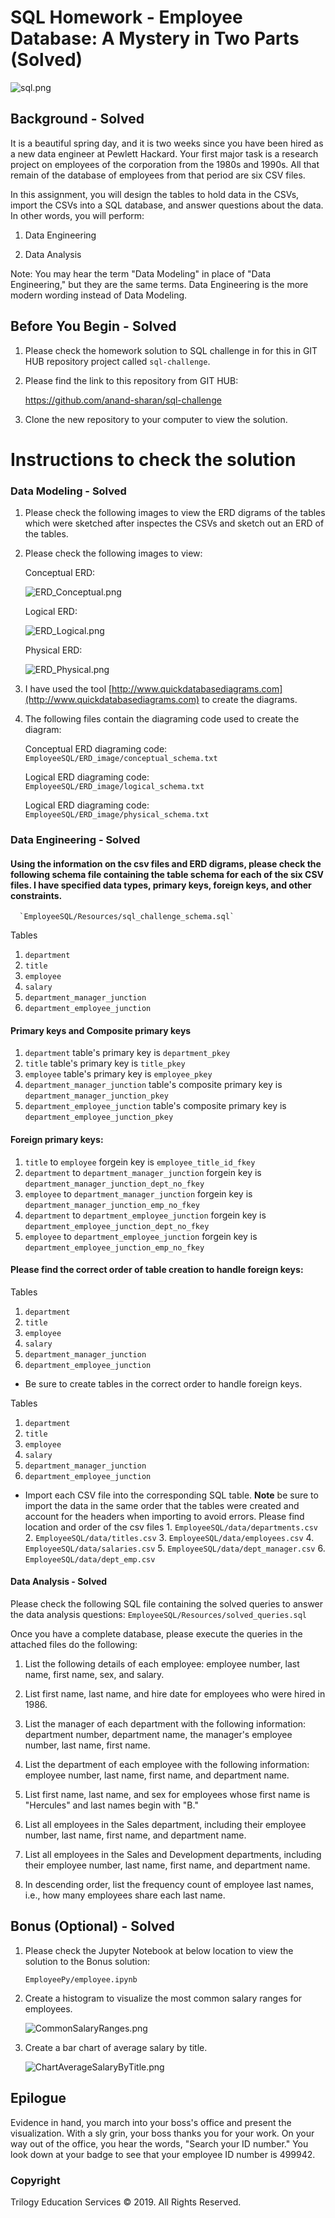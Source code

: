 # SQL Homework - Employee Database: A Mystery in Two Parts (Solved)

![sql.png](sql.png)

## Background - Solved

It is a beautiful spring day, and it is two weeks since you have been hired as a new data engineer at Pewlett Hackard. Your first major task is a research project on employees of the corporation from the 1980s and 1990s. All that remain of the database of employees from that period are six CSV files.

In this assignment, you will design the tables to hold data in the CSVs, import the CSVs into a SQL database, and answer questions about the data. In other words, you will perform:

1. Data Engineering

3. Data Analysis

Note: You may hear the term "Data Modeling" in place of "Data Engineering," but they are the same terms. Data Engineering is the more modern wording instead of Data Modeling.

## Before You Begin - Solved

1. Please check the homework solution to SQL challenge in for this in GIT HUB repository project called `sql-challenge`.

2. Please find the link to this repository from GIT HUB:

    https://github.com/anand-sharan/sql-challenge

3. Clone the new repository to your computer to view the solution.

# Instructions to check the solution

### Data Modeling - Solved

1. Please check the following images to view the ERD digrams of the tables which were sketched after inspectes the CSVs and sketch out an ERD of the tables.

2. Please check the following images to view:

    Conceptual ERD:

    ![ERD_Conceptual.png](ERD_Conceptual.png)

    Logical ERD:

    ![ERD_Logical.png](ERD_Logical.png)

    Physical ERD:

    ![ERD_Physical.png](ERD_Physical.png)

3. I have used the tool [http://www.quickdatabasediagrams.com](http://www.quickdatabasediagrams.com) to create the diagrams.

4. The following files contain the diagraming code used to create the diagram:

    Conceptual ERD diagraming code:
      `EmployeeSQL/ERD_image/conceptual_schema.txt`

    Logical ERD diagraming code:
      `EmployeeSQL/ERD_image/logical_schema.txt`

    Logical ERD diagraming code:
      `EmployeeSQL/ERD_image/physical_schema.txt`

### Data Engineering - Solved

#### Using the information on the csv files and ERD digrams, please check the following schema file containing the table schema for each of the six CSV files. I have specified data types, primary keys, foreign keys, and other constraints.
      `EmployeeSQL/Resources/sql_challenge_schema.sql`

Tables
  1. `department`
  2. `title`
  3. `employee`
  4. `salary`
  5. `department_manager_junction`
  6. `department_employee_junction`


#### Primary keys and Composite primary keys
1. `department` table's primary key is `department_pkey`
2. `title` table's primary key is `title_pkey`
3. `employee` table's primary key is `employee_pkey`
4. `department_manager_junction` table's composite primary key is `department_manager_junction_pkey`
5. `department_employee_junction` table's composite primary key is `department_employee_junction_pkey`

#### Foreign primary keys:
1. `title` to `employee` forgein key is `employee_title_id_fkey`
2. `department` to `department_manager_junction` forgein key is `department_manager_junction_dept_no_fkey`
3. `employee` to `department_manager_junction` forgein key is `department_manager_junction_emp_no_fkey`
4. `department` to `department_employee_junction` forgein key is `department_employee_junction_dept_no_fkey` 
5. `employee` to `department_employee_junction` forgein key is `department_employee_junction_emp_no_fkey`

#### Please find the correct order of table creation to handle foreign keys:
Tables
  1. `department`
  2. `title`
  3. `employee`
  4. `salary`
  5. `department_manager_junction`
  6. `department_employee_junction`

* Be sure to create tables in the correct order to handle foreign keys.

Tables
  1. `department`
  2. `title`
  3. `employee`
  4. `salary`
  5. `department_manager_junction`
  6. `department_employee_junction`

* Import each CSV file into the corresponding SQL table. **Note** be sure to import the data in the same order that the tables were created and account for the headers when importing to avoid errors. Please find location and order of the csv files
      1. `EmployeeSQL/data/departments.csv`
      2. `EmployeeSQL/data/titles.csv`
      3. `EmployeeSQL/data/employees.csv`
      4. `EmployeeSQL/data/salaries.csv`
      5. `EmployeeSQL/data/dept_manager.csv`
      6. `EmployeeSQL/data/dept_emp.csv`


#### Data Analysis - Solved

Please check the following SQL file containing the solved queries to answer the data analysis questions:
      `EmployeeSQL/Resources/solved_queries.sql`

Once you have a complete database, please execute the queries in the attached files do the following:

1. List the following details of each employee: employee number, last name, first name, sex, and salary.

2. List first name, last name, and hire date for employees who were hired in 1986.

3. List the manager of each department with the following information: department number, department name, the manager's employee number, last name, first name.

4. List the department of each employee with the following information: employee number, last name, first name, and department name.

5. List first name, last name, and sex for employees whose first name is "Hercules" and last names begin with "B."

6. List all employees in the Sales department, including their employee number, last name, first name, and department name.

7. List all employees in the Sales and Development departments, including their employee number, last name, first name, and department name.

8. In descending order, list the frequency count of employee last names, i.e., how many employees share each last name.

## Bonus (Optional) - Solved

1. Please check the Jupyter Notebook at below location to view the solution to the Bonus solution:

    `EmployeePy/employee.ipynb`

2. Create a histogram to visualize the most common salary ranges for employees.

      ![CommonSalaryRanges.png](CommonSalaryRanges.png)

3. Create a bar chart of average salary by title.

      ![ChartAverageSalaryByTitle.png](ChartAverageSalaryByTitle.png)

## Epilogue

Evidence in hand, you march into your boss's office and present the visualization. With a sly grin, your boss thanks you for your work. On your way out of the office, you hear the words, "Search your ID number." You look down at your badge to see that your employee ID number is 499942.

### Copyright

Trilogy Education Services © 2019. All Rights Reserved.
